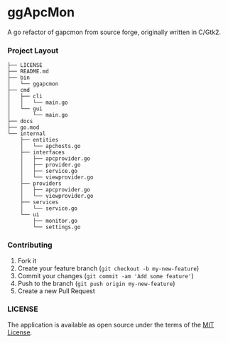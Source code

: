 # ggApcMon

A go refactor of gapcmon from source forge, originally written in C/Gtk2.


### Project Layout
```text
├── LICENSE
├── README.md
├── bin
│   └── ggapcmon
├── cmd
│   ├── cli
│   │   └── main.go
│   └── gui
│       └── main.go
├── docs
├── go.mod
└── internal
    ├── entities
    │   └── apchosts.go
    ├── interfaces
    │   ├── apcprovider.go
    │   ├── provider.go
    │   ├── service.go
    │   └── viewprovider.go
    ├── providers
    │   ├── apcprovider.go
    │   └── viewprovider.go
    ├── services
    │   └── service.go
    └── ui
        ├── monitor.go
        └── settings.go
```

### Contributing

1. Fork it
2. Create your feature branch (`git checkout -b my-new-feature`)
3. Commit your changes (`git commit -am 'Add some feature'`)
4. Push to the branch (`git push origin my-new-feature`)
5. Create a new Pull Request


### LICENSE
The application is available as open source under the terms of the [MIT License](http://opensource.org/licenses/MIT).
